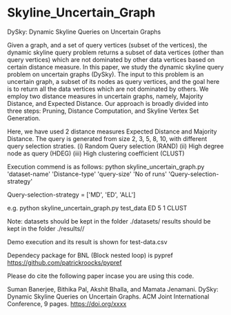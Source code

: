 # Skyline_Uncertain_Graph

DySky: Dynamic Skyline Queries on Uncertain Graphs

Given a graph, and a set of query vertices (subset of the vertices), the dynamic skyline query problem returns a subset of data vertices
(other than query vertices) which are not dominated by other data vertices based on certain distance measure. In this paper, we study the dynamic skyline query problem on uncertain graphs (DySky).
The input to this problem is an uncertain graph, a subset of its nodes as query vertices, and the goal here is to return all the data
vertices which are not dominated by others. We employ two distance measures in uncertain graphs, namely, Majority Distance, and Expected Distance. Our approach is broadly divided into three steps:
Pruning, Distance Computation, and Skyline Vertex Set Generation.

Here, we have used 2 distance measures Expected Distance and Majority Distance.
The query is generated from size 2, 3, 5, 8, 10, with different query selection straties. 
(i) Random Query selection (RAND)
(ii) High degree node as query (HDEG)
(iii) High clustering coefficient (CLUST)

Execution commend is as follows:
python skyline_uncertain_graph.py 'dataset-name' 'Distance-type' 'query-size' 'No of runs' 'Query-selection-strategy' 


Query-selection-strategy = ['MD', 'ED', 'ALL']

e.g. 
python skyline_uncertain_graph.py test_data ED 5 1 CLUST 

Note:
datasets should be kept in the folder ./datasets/
results should be kept in the folder ./results/<dataset-name>/

Demo execution and its result is shown for test-data.csv

Dependecy package for BNL (Block nested loop) is pypref https://github.com/patrickroocks/pypref

Please do cite the following paper incase you are using this code.

Suman Banerjee, Bithika Pal, Akshit Bhalla, and Mamata Jenamani. 
DySky: Dynamic Skyline Queries on Uncertain Graphs. ACM Joint International Conference, 9 pages. https://doi.org/xxxx

